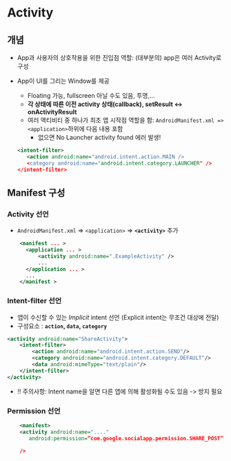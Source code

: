 # Activity
## 개념
- App과 사용자의 상호작용을 위한 진입점 역할: (대부분의) app은 여러 Activity로 구성
- App이 UI를 그리는 Window를 제공
  - Floating 가능, fullscreen 아닐 수도 있음, 투명,...
  - **각 상태에 따른 이전 activity 상태(callback), setResult <-> onActivityResult**
  - 여러 액티비티 중 하나가 최초 앱 시작점 역할을 함: `AndroidManifest.xml => <application>`하위에 다음 내용 포함
    - 없으면 No Launcher activity found 에러 발생!
    
  
  ```xml
  <intent-filter>
     <action android:name="android.intent.action.MAIN />
     <category android:name="android.intent.category.LAUNCHER" />
  </intent-filter>                                                              
  ```


## Manifest 구성
### Activity 선언
- `AndroidManifest.xml` => `<application>` => **`<activity>`** 추가

```xml
    <manifest ... >
      <application ... >
          <activity android:name=".ExampleActivity" />
          ...
      </application ... >
      ...
    </manifest >
```

### Intent-filter 선언
- 앱이 수신할 수 있는 *Implicit* intent 선언 (Explicit intent는 무조건 대상에 전달)
- 구성요소 : **`action`, `data`, `category`**

```xml
<activity android:name="ShareActivity">
    <intent-filter>
        <action android:name="android.intent.action.SEND"/>
        <category android:name="android.intent.category.DEFAULT"/>
        <data android:mimeType="text/plain"/>
    </intent-filter>
</activity>
```
- !! 주의사항: Intent name을 알면 다른 앱에 의해 활성화될 수도 있음 -> 방지 필요


### Permission 선언
```xml
    <manifest>
    <activity android:name="...."
       android:permission=”com.google.socialapp.permission.SHARE_POST”

    />
    
```
